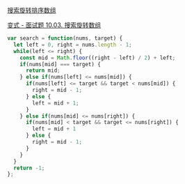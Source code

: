 [搜索旋转排序数组](https://leetcode.cn/problems/search-in-rotated-sorted-array/)

[变式 - 面试题 10.03. 搜索旋转数组](https://leetcode.cn/problems/search-rotate-array-lcci/)

```javascript
var search = function(nums, target) {
  let left = 0, right = nums.length - 1;
  while(left <= right) {
    const mid = Math.floor((right - left) / 2) + left;
    if(nums[mid] === target) {
      return mid;
    } else if(nums[left] <= nums[mid]) {
      if(nums[left] <= target && target < nums[mid]) {
        right = mid - 1;
      } else {
        left = mid + 1;
      }
    } else if(nums[mid] <= nums[right]) {
      if(nums[mid] < target && target <= nums[right]) {
        left = mid + 1
      } else {
        right = mid - 1;
      }
    }
  }
  return -1;
};
```